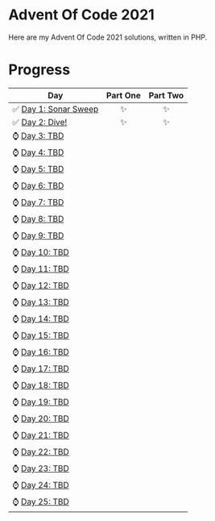 # Advent Of Code 2021

Here are my Advent Of Code 2021 solutions, written in PHP. 

# Progress

| Day  | Part One | Part Two | 
|---|:---:|:---:|
| ✅ [Day 1: Sonar Sweep](https://github.com/mikeroq/adventofcode2021/tree/master/advent/Day01)| ✨ | ✨ |
| ✅ [Day 2: Dive!](https://github.com/mikeroq/adventofcode2021/tree/master/advent/Day02)| ✨ | ✨|
| ⌚ [Day 3: TBD](https://github.com/mikeroq/adventofcode2021/tree/master/advent/Day03)| | |
| ⌚ [Day 4: TBD](https://github.com/mikeroq/adventofcode2021/tree/master/advent/Day04)| | |
| ⌚ [Day 5: TBD](https://github.com/mikeroq/adventofcode2021/tree/master/advent/Day05)| | |
| ⌚ [Day 6: TBD](https://github.com/mikeroq/adventofcode2021/tree/master/advent/Day06)| | |
| ⌚ [Day 7: TBD](https://github.com/mikeroq/adventofcode2021/tree/master/advent/Day07)| | |
| ⌚ [Day 8: TBD](https://github.com/mikeroq/adventofcode2021/tree/master/advent/Day08)| | |
| ⌚ [Day 9: TBD](https://github.com/mikeroq/adventofcode2021/tree/master/advent/Day09)| | |
| ⌚ [Day 10: TBD](https://github.com/mikeroq/adventofcode2021/tree/master/advent/Day10)| | |
| ⌚ [Day 11: TBD](https://github.com/mikeroq/adventofcode2021/tree/master/advent/Day11)| | |
| ⌚ [Day 12: TBD](https://github.com/mikeroq/adventofcode2021/tree/master/advent/Day12)| | |
| ⌚ [Day 13: TBD](https://github.com/mikeroq/adventofcode2021/tree/master/advent/Day13)| | |
| ⌚ [Day 14: TBD](https://github.com/mikeroq/adventofcode2021/tree/master/advent/Day14)| | |
| ⌚ [Day 15: TBD](https://github.com/mikeroq/adventofcode2021/tree/master/advent/Day15)| | |
| ⌚ [Day 16: TBD](https://github.com/mikeroq/adventofcode2021/tree/master/advent/Day16)| | |
| ⌚ [Day 17: TBD](https://github.com/mikeroq/adventofcode2021/tree/master/advent/Day17)| | |
| ⌚ [Day 18: TBD](https://github.com/mikeroq/adventofcode2021/tree/master/advent/Day18)| | |
| ⌚ [Day 19: TBD](https://github.com/mikeroq/adventofcode2021/tree/master/advent/Day19)| | |
| ⌚ [Day 20: TBD](https://github.com/mikeroq/adventofcode2021/tree/master/advent/Day20)| | |
| ⌚ [Day 21: TBD](https://github.com/mikeroq/adventofcode2021/tree/master/advent/Day21)| | |
| ⌚ [Day 22: TBD](https://github.com/mikeroq/adventofcode2021/tree/master/advent/Day22)| | |
| ⌚ [Day 23: TBD](https://github.com/mikeroq/adventofcode2021/tree/master/advent/Day23)| | |
| ⌚ [Day 24: TBD](https://github.com/mikeroq/adventofcode2021/tree/master/advent/Day24)| | |
| ⌚ [Day 25: TBD](https://github.com/mikeroq/adventofcode2021/tree/master/advent/Day25)| | |